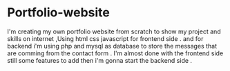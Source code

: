 # Portfolio-website

I'm creating my own portfolio website from scratch to show my project and skills on internet ,Using html css javascript for frontend side . and for backend i'm using php and mysql as database to store the messages that are comming from the contact form .
I'm almost done with the frontend side still some features to add then i'm gonna start the backend side .
